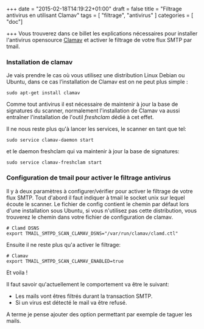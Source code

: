 +++
date = "2015-02-18T14:19:22+01:00"
draft = false
title = "Filtrage antivirus en utilisant Clamav"
tags = [ "filtrage", "antivirus" ]
categories = [ "doc"]

+++
Vous trouverez dans ce billet les explications nécessaires pour installer l'antivirus opensource [Clamav](http://www.clamav.net/index.html) et activer le filtrage de votre flux SMTP par tmail.

<!--more--> 

### Installation de clamav

Je vais prendre le cas où vous utilisez une distribution Linux Debian ou Ubuntu, dans ce cas l’installation de Clamav est on ne peut plus simple :

	sudo apt-get install clamav

Comme tout antivirus il est nécessaire de maintenir à jour la base de signatures du scanner, normalement l'installation de Clamav va aussi entraîner l'installation de l'outil *freshclam* dédié à cet effet. 

Il ne nous reste plus qu'à lancer les services, le scanner en tant que tel:

	sudo service clamav-daemon start

et le daemon freshclam qui va maintenir à jour la base de signatures:

	sudo service clamav-freshclam start


### Configuration de tmail pour activer le filtrage antivirus

Il y à deux paramètres à configurer/vérifier pour activer le filtrage de votre flux SMTP. Tout d'abord il faut indiquer à tmail le socket unix sur lequel écoute le scanner. Le fichier de config contient le chemin par défaut lors d'une installation sous Ubuntu, si vous n'utilisez pas cette distribution, vous trouverez le chemin dans votre fichier de configuration de clamav.

	# Clamd DSNS
	export TMAIL_SMTPD_SCAN_CLAMAV_DSNS="/var/run/clamav/clamd.ctl"

Ensuite il ne reste plus qu'a activer le filtrage:

	# Clamav
	export TMAIL_SMTPD_SCAN_CLAMAV_ENABLED=true

Et voila !

Il faut savoir qu'actuellement le comportement va être le suivant:

* Les mails vont êtres filtrés durant la transaction SMTP.
* Si un virus est détecté le mail va être refusé. 

A terme je pense ajouter des option permettant par exemple de taguer les mails.
	